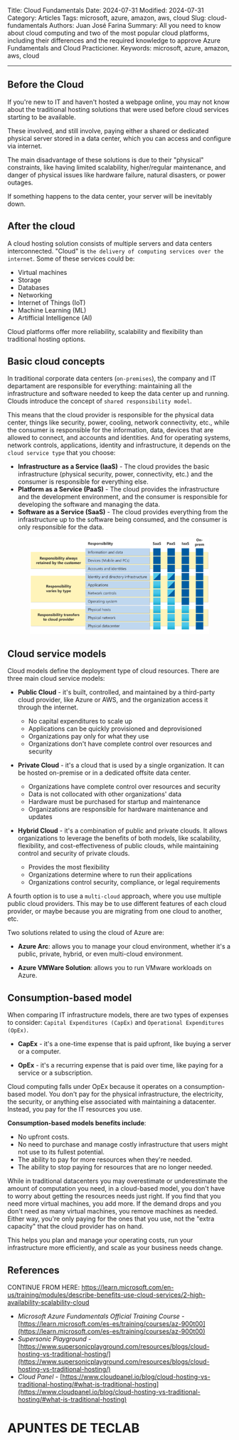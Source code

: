 Title: Cloud Fundamentals
Date: 2024-07-31
Modified: 2024-07-31
Category: Articles
Tags: microsoft, azure, amazon, aws, cloud
Slug: cloud-fundamentals
Authors: Juan José Farina
Summary: All you need to know about cloud computing and two of the most popular cloud platforms, including their differences and the required knowledge to approve Azure Fundamentals and Cloud Practicioner.
Keywords: microsoft, azure, amazon, aws, cloud

---

## Before the Cloud

If you're new to IT and haven't hosted a webpage online, you may not know about the traditional hosting solutions that were used before cloud services starting to be available.

These involved, and still involve, paying either a shared or dedicated physical server stored in a data center, which you can access and configure via internet.

The main disadvantage of these solutions is due to their "physical" constraints, like having limited scalability, higher/regular maintenance, and danger of physical issues like hardware failure, natural disasters, or power outages.

If something happens to the data center, your server will be inevitably down.

## After the cloud

A cloud hosting solution consists of multiple servers and data centers interconnected. "Cloud" is `the delivery of computing services over the internet`. Some of these services could be:

- Virtual machines
- Storage
- Databases
- Networking
- Internet of Things (IoT)
- Machine Learning (ML)
- Artifficial Intelligence (AI)

Cloud platforms offer more reliability, scalability and flexibility than traditional hosting options.

## Basic cloud concepts

In traditional corporate data centers (`on-premises`), the company and IT departament are responsible for everything: maintaining all the infrastructure and software needed to keep the data center up and running. Clouds introduce the concept of `shared responsibility model`.

This means that the cloud provider is responsible for the physical data center, things like security, power, cooling, network connectivity, etc., while the consumer is responsible for the information, data, devices that are allowed to connect, and accounts and identities. And for operating systems, network controls, applications, identity and infrastructure, it depends on the `cloud service type` that you choose:

- **Infrastructure as a Service (IaaS)** - The cloud provides the basic infrastructure (physical security, power, connectivity, etc.) and the consumer is responsible for everything else.
- **Platform as a Service (PaaS)** - The cloud provides the infrastructure and the development environment, and the consumer is responsible for developing the software and managing the data.
- **Software as a Service (SaaS)** - The cloud provides everything from the infrastructure up to the software being consumed, and the consumer is only responsible for the data.

<p align="center">
  <img src="shared_responsibility.png" alt="Shared Responsibility" width="80%">
</p>

## Cloud service models

Cloud models define the deployment type of cloud resources. There are three main cloud service models:

- **Public Cloud** - it's built, controlled, and maintained by a third-party cloud provider, like Azure or AWS, and the organization access it through the internet.
  - No capital expenditures to scale up
  - Applications can be quickly provisioned and deprovisioned
  - Organizations pay only for what they use
  - Organizations don't have complete control over resources and security

- **Private Cloud** - it's a cloud that is used by a single organization. It can be hosted on-premise or in a dedicated offsite data center.
  - Organizations have complete control over resources and security
  - Data is not collocated with other organizations' data
  - Hardware must be purchased for startup and maintenance
  - Organizations are responsible for hardware maintenance and updates

- **Hybrid Cloud** - it's a combination of public and private clouds. It allows organizations to leverage the benefits of both models, like scalability, flexibility, and cost-effectiveness of public clouds, while maintaining control and security of private clouds.
  - Provides the most flexibility
  - Organizations determine where to run their applications
  - Organizations control security, compliance, or legal requirements

A fourth option is to use a `multi-cloud` approach, where you use multiple public cloud providers. This may be to use different features of each cloud provider, or maybe because you are migrating from one cloud to another, etc.

Two solutions related to using the cloud of Azure are:

- **Azure Arc**: allows you to manage your cloud environment, whether it's a public, private, hybrid, or even multi-cloud environment.

- **Azure VMWare Solution**: allows you to run VMware workloads on Azure.

## Consumption-based model

When comparing IT infrastructure models, there are two types of expenses to consider: `Capital Expenditures (CapEx)` and `Operational Expenditures (OpEx)`.

- **CapEx** - it's a one-time expense that is paid upfront, like buying a server or a computer.

- **OpEx** - it's a recurring expense that is paid over time, like paying for a service or a subscription.

Cloud computing falls under OpEx because it operates on a consumption-based model. You don't pay for the physical infrastructure, the electricity, the security, or anything else associated with maintaining a datacenter. Instead, you pay for the IT resources you use.

**Consumption-based models benefits include**:

- No upfront costs.
- No need to purchase and manage costly infrastructure that users might not use to its fullest potential.
- The ability to pay for more resources when they're needed.
- The ability to stop paying for resources that are no longer needed.

While in traditional datacenters you may overestimate or underestimate the amount of computation you need, in a cloud-based model, you don't have to worry about getting the resources needs just right. If you find that you need more virtual machines, you add more. If the demand drops and you don't need as many virtual machines, you remove machines as needed. Either way, you're only paying for the ones that you use, not the "extra capacity" that the cloud provider has on hand.

This helps you plan and manage your operating costs, run your infrastructure more efficiently, and scale as your business needs change.

## References

CONTINUE FROM HERE: https://learn.microsoft.com/en-us/training/modules/describe-benefits-use-cloud-services/2-high-availability-scalability-cloud

- *Microsoft Azure Fundamentals Official Training Course* - [https://learn.microsoft.com/es-es/training/courses/az-900t00](https://learn.microsoft.com/es-es/training/courses/az-900t00)
- *Supersonic Playground* - [https://www.supersonicplayground.com/resources/blogs/cloud-hosting-vs-traditional-hosting/](https://www.supersonicplayground.com/resources/blogs/cloud-hosting-vs-traditional-hosting/)
- *Cloud Panel* - [https://www.cloudpanel.io/blog/cloud-hosting-vs-traditional-hosting/#what-is-traditional-hosting](https://www.cloudpanel.io/blog/cloud-hosting-vs-traditional-hosting/#what-is-traditional-hosting)

# APUNTES DE TECLAB


